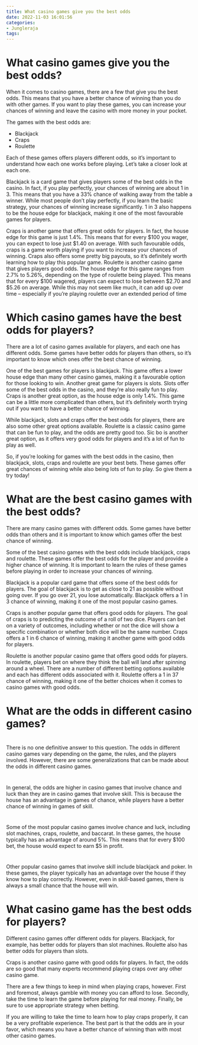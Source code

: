 ```yaml
---
title: What casino games give you the best odds
date: 2022-11-03 16:01:56
categories:
- Jungleraja
tags:
---
```



#  What casino games give you the best odds?

When it comes to casino games, there are a few that give you the best odds. This means that you have a better chance of winning than you do with other games. If you want to play these games, you can increase your chances of winning and leave the casino with more money in your pocket.

The games with the best odds are:

- Blackjack
- Craps
- Roulette

Each of these games offers players different odds, so it’s important to understand how each one works before playing. Let’s take a closer look at each one.

Blackjack is a card game that gives players some of the best odds in the casino. In fact, if you play perfectly, your chances of winning are about 1 in 3. This means that you have a 33% chance of walking away from the table a winner. While most people don’t play perfectly, if you learn the basic strategy, your chances of winning increase significantly.
1 in 3 also happens to be the house edge for blackjack, making it one of the most favourable games for players.

Craps is another game that offers great odds for players. In fact, the house edge for this game is just 1.4%. This means that for every $100 you wager, you can expect to lose just $1.40 on average. With such favourable odds, craps is a game worth playing if you want to increase your chances of winning.   Craps also offers some pretty big payouts, so it’s definitely worth learning how to play this popular game. 
Roulette is another casino game that gives players good odds. The house edge for this game ranges from 2.7% to 5.26%, depending on the type of roulette being played. This means that for every $100 wagered, players can expect to lose between $2.70 and $5.26 on average. While this may not seem like much, it can add up over time – especially if you’re playing roulette over an extended period of time

#  Which casino games have the best odds for players?

There are a lot of casino games available for players, and each one has different odds. Some games have better odds for players than others, so it’s important to know which ones offer the best chance of winning.

One of the best games for players is blackjack. This game offers a lower house edge than many other casino games, making it a favourable option for those looking to win. Another great game for players is slots. Slots offer some of the best odds in the casino, and they’re also really fun to play. Craps is another great option, as the house edge is only 1.4%. This game can be a little more complicated than others, but it’s definitely worth trying out if you want to have a better chance of winning.

While blackjack, slots and craps offer the best odds for players, there are also some other great options available. Roulette is a classic casino game that can be fun to play, and the odds are pretty good too. Sic bo is another great option, as it offers very good odds for players and it’s a lot of fun to play as well.

So, if you’re looking for games with the best odds in the casino, then blackjack, slots, craps and roulette are your best bets. These games offer great chances of winning while also being lots of fun to play. So give them a try today!

#  What are the best casino games with the best odds?

There are many casino games with different odds. Some games have better odds than others and it is important to know which games offer the best chance of winning.

Some of the best casino games with the best odds include blackjack, craps and roulette. These games offer the best odds for the player and provide a higher chance of winning. It is important to learn the rules of these games before playing in order to increase your chances of winning.

Blackjack is a popular card game that offers some of the best odds for players. The goal of blackjack is to get as close to 21 as possible without going over. If you go over 21, you lose automatically. Blackjack offers a 1 in 3 chance of winning, making it one of the most popular casino games.

Craps is another popular game that offers good odds for players. The goal of craps is to predicting the outcome of a roll of two dice. Players can bet on a variety of outcomes, including whether or not the dice will show a specific combination or whether both dice will be the same number. Craps offers a 1 in 6 chance of winning, making it another game with good odds for players.

Roulette is another popular casino game that offers good odds for players. In roulette, players bet on where they think the ball will land after spinning around a wheel. There are a number of different betting options available and each has different odds associated with it. Roulette offers a 1 in 37 chance of winning, making it one of the better choices when it comes to casino games with good odds.

#  What are the odds in different casino games?

#

There is no one definitive answer to this question. The odds in different casino games vary depending on the game, the rules, and the players involved. However, there are some generalizations that can be made about the odds in different casino games.

#

In general, the odds are higher in casino games that involve chance and luck than they are in casino games that involve skill. This is because the house has an advantage in games of chance, while players have a better chance of winning in games of skill.

#

Some of the most popular casino games involve chance and luck, including slot machines, craps, roulette, and baccarat. In these games, the house typically has an advantage of around 5%. This means that for every $100 bet, the house would expect to earn $5 in profit.

#

Other popular casino games that involve skill include blackjack and poker. In these games, the player typically has an advantage over the house if they know how to play correctly. However, even in skill-based games, there is always a small chance that the house will win.

#  What casino game has the best odds for players?

Different casino games offer different odds for players. Blackjack, for example, has better odds for players than slot machines. Roulette also has better odds for players than slots.

 Craps is another casino game with good odds for players. In fact, the odds are so good that many experts recommend playing craps over any other casino game.

There are a few things to keep in mind when playing craps, however. First and foremost, always gamble with money you can afford to lose. Secondly, take the time to learn the game before playing for real money. Finally, be sure to use appropriate strategy when betting.

If you are willing to take the time to learn how to play craps properly, it can be a very profitable experience. The best part is that the odds are in your favor, which means you have a better chance of winning than with most other casino games.